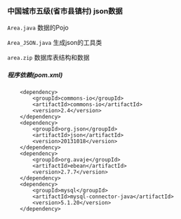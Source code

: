 ### 中国城市五级(省市县镇村) json数据

`Area.java` 数据的Pojo

`Area_JSON.java` 生成json的工具类

`area.zip` 数据库表结构和数据

##### 程序依赖(pom.xml)
		
		<dependency>
			<groupId>commons-io</groupId>
			<artifactId>commons-io</artifactId>
			<version>2.4</version>
		</dependency>
		<dependency>
			<groupId>org.json</groupId>
			<artifactId>json</artifactId>
			<version>20131018</version>
		</dependency>
		<dependency>
			<groupId>org.avaje</groupId>
			<artifactId>ebean</artifactId>
			<version>2.7.7</version>
		</dependency>
		<dependency>
			<groupId>mysql</groupId>
			<artifactId>mysql-connector-java</artifactId>
			<version>5.1.20</version>
		</dependency>


